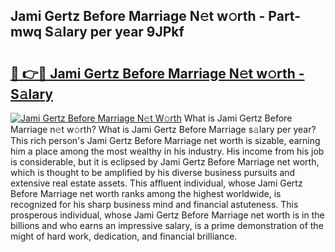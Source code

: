 ## Jami Gertz Before Marriage N𝚎t w𝚘rth - Part-mwq S𝚊lary per year 9JPkf

# <h2><a href="http://gc1hpud.nevu.top/?p=Jami+Gertz+Before+Marriage">🔗 👉🔴 Jami Gertz Before Marriage N𝚎t w𝚘rth - S𝚊lary</a></h2>

[![Jami Gertz Before Marriage N𝚎t W𝚘rth](https://i.imgur.com/Oavwk0R.jpeg)](http://gc1hpud.nevu.top/?p=Jami+Gertz+Before+Marriage)
What is Jami Gertz Before Marriage n𝚎t w𝚘rth? What is Jami Gertz Before Marriage s𝚊lary per year?
This rich person's Jami Gertz Before Marriage net worth is sizable, earning him a place among the most wealthy in his industry. His income from his job is considerable, but it is eclipsed by Jami Gertz Before Marriage net worth, which is thought to be amplified by his diverse business pursuits and extensive real estate assets. This affluent individual, whose Jami Gertz Before Marriage net worth ranks among the highest worldwide, is recognized for his sharp business mind and financial astuteness. This prosperous individual, whose Jami Gertz Before Marriage net worth is in the billions and who earns an impressive salary, is a prime demonstration of the might of hard work, dedication, and financial brilliance.
